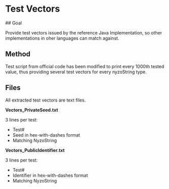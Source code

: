 # Test Vectors

## Goal

Provide test vectors issued by the reference Java Implementation, so other implementations in oher languages can match against.

## Method

Test script from official code has been modified to print every 1000th tested value, thus providing several test vectors for every nyzoString type.

## Files

All extracted test vectors are text files.

**Vectors_PrivateSeed.txt**
  
3 lines per test:
  
- Test#
- Seed in hex-with-dashes format
- Matching NyzoString

**Vectors_PublicIdentifier.txt**
  
3 lines per test:
  
- Test#
- Identifier in hex-with-dashes format
- Matching NyzoString

